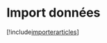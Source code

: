# Import données

[!include[importerarticles](importdonnees.importerarticles.autogen.md)]





















































